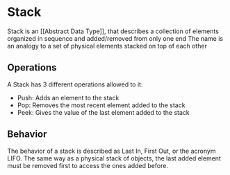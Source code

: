 # Stack
Stack is an [[Abstract Data Type]], that describes a collection of elements organized in sequence and added/removed from only one end
The name is an analogy to a set of physical elements stacked on top of each other

## Operations
A Stack has 3 different operations allowed to it: 
- Push: Adds an element to the stack
- Pop: Removes the most recent element added to the stack
- Peek: Gives the value of the last element added to the stack


## Behavior
The behavior of a stack is described as Last In, First Out, or the acronym LIFO. The same way as a physical stack of objects, the last added element must be removed first to access the ones added before.

